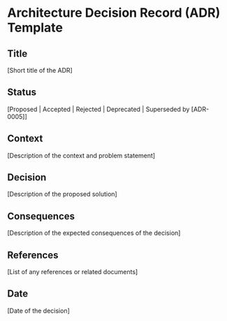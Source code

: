 # Architecture Decision Record (ADR) Template

## Title
[Short title of the ADR]

## Status
[Proposed | Accepted | Rejected | Deprecated | Superseded by [ADR-0005]]

## Context
[Description of the context and problem statement]

## Decision
[Description of the proposed solution]

## Consequences
[Description of the expected consequences of the decision]

## References
[List of any references or related documents]

## Date
[Date of the decision]
